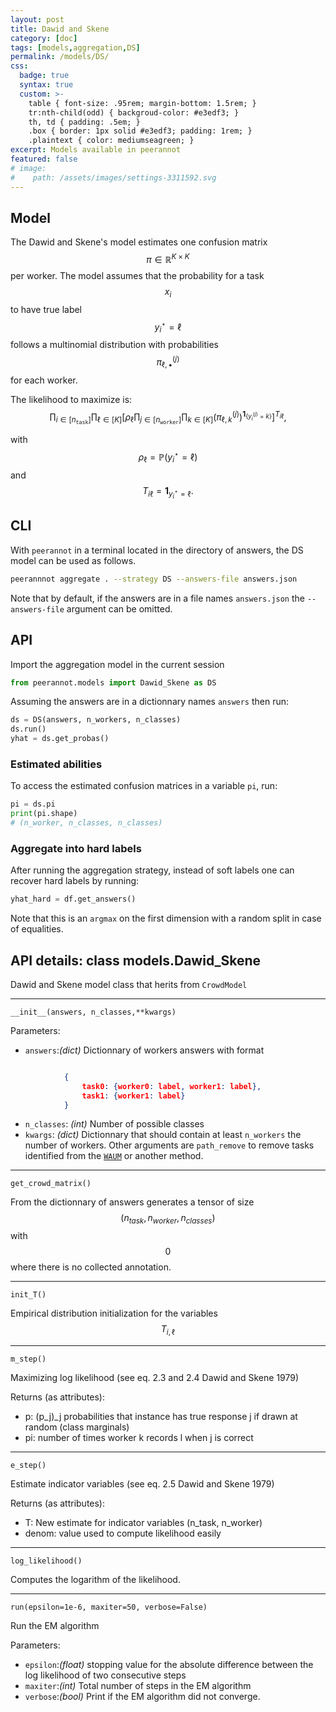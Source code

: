 ```yaml
---
layout: post
title: Dawid and Skene
category: [doc]
tags: [models,aggregation,DS]
permalink: /models/DS/
css:
  badge: true
  syntax: true
  custom: >-
    table { font-size: .95rem; margin-bottom: 1.5rem; }
    tr:nth-child(odd) { backgroud-color: #e3edf3; }
    th, td { padding: .5em; }
    .box { border: 1px solid #e3edf3; padding: 1rem; }
    .plaintext { color: mediumseagreen; }
excerpt: Models available in peerannot
featured: false
# image:
#    path: /assets/images/settings-3311592.svg
---
```


## Model

The Dawid and Skene's model estimates one confusion matrix $$\pi\in\mathbb{R}^{K\times K}$$
per worker.
The model assumes that the probability for a task $$x_i$$ to have true label $$y_i^\star=\ell$$ follows a multinomial distribution with probabilities $$\pi^{(j)}_{\ell,\bullet}$$ for each worker.

The likelihood to maximize is:
$$\displaystyle\prod_{i\in [n_{\texttt{task}}]}\prod_{\ell \in [K]}\bigg[\rho_\ell\prod_{j\in [n_{\texttt{worker}}]}
    \prod_{k\in [K]}\big(\pi^{(j)}_{\ell, k}\big)^{\mathbf{1}_{\{y_i^{(j)}=k\}}}
    \bigg]^{T_{i\ell}},
 $$

with $$\rho_\ell=\mathbb{P}(y_i^\star=\ell)$$ and $$T_{i\ell}=\mathbf{1}_{y_i^\star=\ell}.$$
## CLI
With `peerannot` in a terminal located in the directory of answers, the DS model can be used as follows.

```bash
peerannnot aggregate . --strategy DS --answers-file answers.json
```

Note that by default, if the answers are in a file names `answers.json` the `--answers-file` argument can be omitted.

## API

Import the aggregation model in the current session

```python
from peerannot.models import Dawid_Skene as DS
```

Assuming the answers are in a dictionnary names `answers` then run:

```python
ds = DS(answers, n_workers, n_classes)
ds.run()
yhat = ds.get_probas()
```

### Estimated abilities

To access the estimated confusion matrices in a variable `pi`, run:

```python
pi = ds.pi
print(pi.shape)
# (n_worker, n_classes, n_classes)
```

### Aggregate into hard labels

After running the aggregation strategy, instead of soft labels one can recover hard labels by running:

```python
yhat_hard = df.get_answers()
```

Note that this is an `argmax` on the first dimension with a random split in case of equalities.

## API details: class models.Dawid_Skene
Dawid and Skene model class that herits from `CrowdModel`

---
`__init__(answers, n_classes,**kwargs)`

Parameters:
- `answers`:*(dict)*
  Dictionnary of workers answers with format
```json

            {
                task0: {worker0: label, worker1: label},
                task1: {worker1: label}
            }
```
- `n_classes`: *(int)*
  Number of possible classes
- `kwargs`: *(dict)*
  Dictionnary that should contain at least `n_workers` the number of workers.
  Other arguments are `path_remove` to remove tasks identified from the [`WAUM`]() or another method.

---
`get_crowd_matrix()`

From the dictionnary of answers generates a tensor of size $$(n_{task},n_{worker},n_{classes})$$ with $$0$$ where there is no collected annotation.

---
`init_T()`

Empirical distribution initialization for the variables $$T_{i,\ell}$$

---
`m_step()`

Maximizing log likelihood (see eq. 2.3 and 2.4 Dawid and Skene 1979)

Returns (as attributes):
- p: (p_j)_j probabilities that instance has true response j if drawn
        at random (class marginals)
- pi: number of times worker k records l when j is correct

---
`e_step()`

Estimate indicator variables (see eq. 2.5 Dawid and Skene 1979)

Returns (as attributes):
- T: New estimate for indicator variables (n_task, n_worker)
- denom: value used to compute likelihood easily

---

`log_likelihood()`

Computes the logarithm of the likelihood.

---
`run(epsilon=1e-6, maxiter=50, verbose=False)`

Run the EM algorithm

Parameters:
- `epsilon`:*(float)* stopping value for the absolute difference between the log likelihood of two consecutive steps
- `maxiter`:*(int)* Total number of steps in the EM algorithm
- `verbose`:*(bool)* Print if the EM algorithm did not converge.